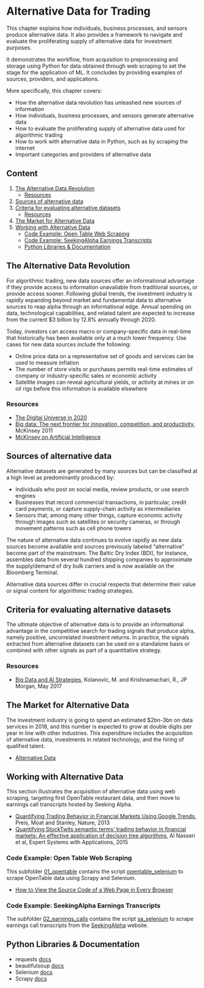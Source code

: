 # Alternative Data for Trading

This chapter explains how individuals, business processes, and sensors produce alternative data. It also provides a framework to navigate and evaluate the proliferating supply of alternative data for investment purposes. 

It demonstrates the workflow, from acquisition to preprocessing and storage using Python for data obtained through web scraping to set the stage for the application of ML. It concludes by providing examples of sources, providers, and applications.

 More specifically, this chapter covers:

- How the alternative data revolution has unleashed new sources of information
- How individuals, business processes, and sensors generate alternative data
- How to evaluate the proliferating supply of alternative data used for algorithmic trading
- How to work with alternative data in Python, such as by scraping the internet
- Important categories and providers of alternative data

## Content

1. [The Alternative Data Revolution](#the-alternative-data-revolution)
    * [Resources](#resources)
2. [Sources of alternative data](#sources-of-alternative-data)
3. [Criteria for evaluating alternative datasets](#criteria-for-evaluating-alternative-datasets)
    * [Resources](#resources-2)
4. [The Market for Alternative Data](#the-market-for-alternative-data)
5. [Working with Alternative Data](#working-with-alternative-data)
    * [Code Example: Open Table Web Scraping](#code-example-open-table-web-scraping)
    * [Code Example: SeekingAlpha Earnings Transcripts](#code-example-seekingalpha-earnings-transcripts)
    * [Python Libraries & Documentation](#python-libraries--documentation)

## The Alternative Data Revolution

For algorithmic trading, new data sources offer an informational advantage if they provide access to information unavailable from traditional sources, or provide access sooner. Following global trends, the investment industry is rapidly expanding beyond market and fundamental data to alternative sources to reap alpha through an informational edge. Annual spending on data, technological capabilities, and related talent are expected to increase from the current $3 billion by 12.8% annually through 2020.

Today, investors can access macro or company-specific data in real-time that historically has been available only at a much lower frequency. Use cases for new data sources include the following:
- Online price data on a representative set of goods and services can be used to measure inflation
- The number of store visits or purchases permits real-time estimates of company or industry-specific sales or economic activity
- Satellite images can reveal agricultural yields, or activity at mines or on oil rigs before this information is available elsewhere 

### Resources

- [The Digital Universe in 2020](https://www.emc.com/collateral/analyst-reports/idc-the-digital-universe-in-2020.pdf)
- [Big data: The next frontier for innovation, competition, and productivity](https://www.mckinsey.com/business-functions/digital-mckinsey/our-insights/big-data-the-next-frontier-for-innovation), McKinsey 2011
- [McKinsey on Artificial Intelligence](https://www.mckinsey.com/featured-insights/artificial-intelligence)

## Sources of alternative data

Alternative datasets are generated by many sources but can be classified at a high level as predominantly produced by:
- Individuals who post on social media, review products, or use search engines
- Businesses that record commercial transactions, in particular, credit card payments, or capture supply-chain activity as intermediaries
- Sensors that, among many other things, capture economic activity through images such as satellites or security cameras, or through movement patterns such as cell phone towers

The nature of alternative data continues to evolve rapidly as new data sources become available and sources previously labeled “alternative” become part of the mainstream. The Baltic Dry Index (BDI), for instance, assembles data from several hundred shipping companies to approximate the supply/demand of dry bulk carriers and is now available on the Bloomberg Terminal.

Alternative data sources differ in crucial respects that determine their value or signal content for algorithmic trading strategies.

## Criteria for evaluating alternative datasets

The ultimate objective of alternative data is to provide an informational advantage in the competitive search for trading signals that produce alpha, namely positive, uncorrelated investment returns. In practice, the signals extracted from alternative datasets can be used on a standalone basis or combined with other signals as part of a quantitative strategy.

### Resources

- [Big Data and AI Strategies](http://valuesimplex.com/articles/JPM.pdf), Kolanovic, M. and Krishnamachari, R., JP Morgan, May 2017

## The Market for Alternative Data

The investment industry is going to spend an estimated $2bn-3bn on data services in 2018, and this number is expected to grow at double digits per year in line with other industries. This expenditure includes the acquisition of alternative data, investments in related technology, and the hiring of qualified talent.

 - [Alternative Data](https://alternativedata.org/)

## Working with Alternative Data

This section illustrates the acquisition of alternative data using web scraping, targeting first OpenTable restaurant data, and then move to earnings call transcripts hosted by Seeking Alpha.

- [Quantifying Trading Behavior in Financial Markets Using Google Trends](https://www.nature.com/articles/srep01684), Preis, Moat and Stanley, Nature, 2013
- [Quantifying StockTwits semantic terms’ trading behavior in financial markets: An effective application of decision tree algorithms](https://www.sciencedirect.com/science/article/pii/S0957417415005473), Al Nasseri et al, Expert Systems with Applications, 2015

### Code Example: Open Table Web Scraping

This subfolder [01_opentable](01_opentable) contains the script [opentable_selenium](01_opentable/opentable_selenium.py) to scrape OpenTable data using Scrapy and Selenium.

- [How to View the Source Code of a Web Page in Every Browser](https://www.lifewire.com/view-web-source-code-4151702)

### Code Example: SeekingAlpha Earnings Transcripts

The subfolder [02_earnings_calls](02_earnings_calls) contains the script [sa_selenium](02_earnings_calls/sa_selenium.py) to scrape earnings call transcripts from the [SeekingAlpha](www.seekingalpha.com) website.

## Python Libraries & Documentation
- requests [docs](http://docs.python-requests.org/en/master/)
- beautifulsoup [docs](https://www.crummy.com/software/BeautifulSoup/bs4/doc/﻿)
- Selenium [docs](https://www.seleniumhq.org/﻿)
- Scrapy [docs](https://scapy.readthedocs.io/en/latest/)

